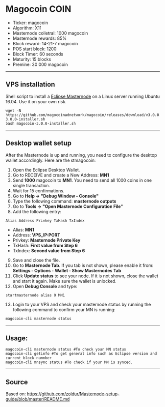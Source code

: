 # Magocoin COIN

* Ticker: magocoin
* Algorithm: X11
* Masternode colletral: 1000 magocoin
* Masternode rewards: 85%
* Block reward: 14-21-7 magocoin
* POS start block: 1200
* Block Timer: 60 seconds
* Maturity: 15 blocks
* Premine: 30 000 magocoin
***

## VPS installation
Shell script to install a [Eclipse Masternode](https://magocoinad.network/) on a Linux server running Ubuntu 16.04.
Use it on your own risk.
```
wget -N https://github.com/magocoinadnetwork/magocoin/releases/download/v3.0.0.1/magocoin-3.0.0-installer.sh
bash magocoin-3.0.0-installer.sh
```
***

## Desktop wallet setup

After the Masternode is up and running, you need to configure the desktop wallet accordingly. Here are the stmagocoin:
1. Open the Eclipse Desktop Wallet.
2. Go to RECEIVE and create a New Address: **MN1**
3. Send **1000** magocoin to **MN1**. You need to send all 1000 coins in one single transaction.
4. Wait for 15 confirmations.
5. Go to **Help -> "Debug Window - Console"**
6. Type the following command: **masternode outputs**
7. Go to  **Tools -> "Open Masternode Configuration File"**
8. Add the following entry:
```
Alias Address Privkey TxHash TxIndex
```
* Alias: **MN1**
* Address: **VPS_IP:PORT**
* Privkey: **Masternode Private Key**
* TxHash: **First value from Step 6**
* TxIndex:  **Second value from Step 6**
9. Save and close the file.
10. Go to **Masternode Tab**. If you tab is not shown, please enable it from: **Settings - Options - Wallet - Show Masternodes Tab**
11. Click **Update status** to see your node. If it is not shown, close the wallet and start it again. Make sure the wallet is unlocked.
12. Open **Debug Console** and type:
```
startmasternode alias 0 MN1
```
13. Login to your VPS and check your masternode status by running the following command to confirm your MN is running:
```
magocoin-cli masternode status
```
***

## Usage:
```
magocoin-cli masternode status #To check your MN status
magocoin-cli getinfo #To get general info such as Eclipse version and current block numnber
magocoin-cli mnsync status #To check if your MN is synced.
```
***

## Source
Based on:
https://github.com/zoldur/Masternode-setup-guide/blob/master/README.md
